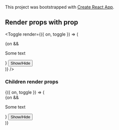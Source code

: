 This project was bootstrapped with [Create React App](https://github.com/facebook/create-react-app).

## Render props with prop

<Toggle
    render={({ on, toggle }) => (
        <div>
            {on && <p>Some text</p>}
            <button onClick={toggle}> Show/Hide </button>
        </div>
    )}
/>

### Children render props

<ToggleChildren>
    {({ on, toggle }) => (
        <div>
            {on && <p>Some text</p>}
            <button onClick={toggle}> Show/Hide </button>
        </div>
    )}
</ToggleChildren>
